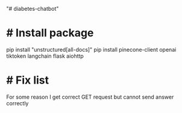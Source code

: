 "# diabetes-chatbot" 
# # Install package
pip install "unstructured[all-docs]"
pip install pinecone-client openai tiktoken langchain flask aiohttp

# # Fix list
For some reason I get correct GET request but cannot send answer correctly
